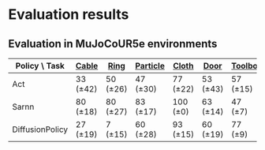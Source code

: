 # Evaluation results

## Evaluation in MuJoCoUR5e environments
| <nobr>Policy \\ Task</nobr> | [Cable](./environment_catalog.md#MujocoUR5eCable) | [Ring](./environment_catalog.md#MujocoUR5eRing) | [Particle](./environment_catalog.md#MujocoUR5eParticle) | [Cloth](./environment_catalog.md#MujocoUR5eCloth) | [Door](./environment_catalog.md#MujocoUR5eDoor) | [Toolbox](./environment_catalog.md#MujocoUR5eToolbox) | [CabinetSlide](./environment_catalog.md#MujocoUR5eCabinet) | [CabinetHinge](./environment_catalog.md#MujocoUR5eCabinet) | [Insert](./environment_catalog.md#MujocoUR5eInsert) | Average |
|---|---|---|---|---|---|---|---|---|---|---|
| Act | 33<br>(&plusmn;42) | 50<br>(&plusmn;26) | 47<br>(&plusmn;30) | 77<br>(&plusmn;22) | 53<br>(&plusmn;43) | 57<br>(&plusmn;15) | 87<br>(&plusmn;14) | 13<br>(&plusmn;18) | 37<br>(&plusmn;18) | 50<br>(&plusmn;22) |
| Sarnn | 80<br>(&plusmn;18) | 80<br>(&plusmn;27) | 83<br>(&plusmn;17) | 100<br>(&plusmn;0) | 63<br>(&plusmn;14) | 47<br>(&plusmn;7) | 93<br>(&plusmn;9) | 60<br>(&plusmn;25) | 37<br>(&plusmn;7) | 71<br>(&plusmn;21) |
| DiffusionPolicy | 27<br>(&plusmn;19) | 7<br>(&plusmn;15) | 60<br>(&plusmn;28) | 93<br>(&plusmn;15) | 60<br>(&plusmn;19) | 77<br>(&plusmn;9) | 67<br>(&plusmn;0) | 87<br>(&plusmn;14) | 33<br>(&plusmn;12) | 57<br>(&plusmn;29) |
